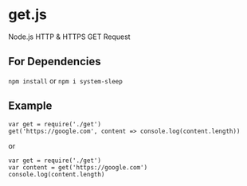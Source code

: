 # get.js
Node.js HTTP &amp; HTTPS GET Request

## For Dependencies
```npm install``` or ```npm i system-sleep```

## Example
```
var get = require('./get')
get('https://google.com', content => console.log(content.length))
```
or
```
var get = require('./get')
var content = get('https://google.com')
console.log(content.length)
```
